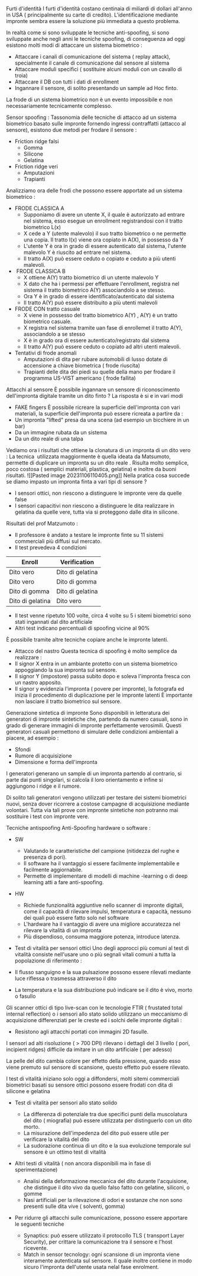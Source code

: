 Furti d'identità
I furti d'identità costano centinaia di miliardi di dollari all'anno in USA ( principalmente su carte di credito). L'identificazione mediante impronte sembra essere la soluzione più immediata a questo problema.

In realtà come si sono sviluppate le tecniche anti-spoofing, si sono sviluppate anche negli anni le tecniche spoofing, di conseguenza ad oggi esistono molti modi di attaccare un sistema biometrico :
- Attaccare i canali di comunicazione del sistema ( replay attack), specialmente il canale di comunicazione dal sensore al sistema
- Attaccare moduli specifici ( sostituire alcuni moduli con un cavallo di troia)
- Attaccare il DB con tutti i dati di enrollment
- Ingannare il sensore, di solito presentando un sample ad Hoc finto.

La frode di un sistema biometrico non è un evento impossibile e non necessariamente tecnicamente complesso.

Sensor spoofing :
Tassonomia delle tecniche di attacco ad un sistema biometrico basato sulle impronte fornendo ingressi contraffatti (attacco al sensore), esistono due metodi per frodare il sensore :
- Friction ridge falsi
	- Gomma
	- Silicone
	- Gelatina
- Friction ridge veri
	- Amputazioni
	- Trapianti

Analizziamo ora delle frodi che possono essere apportate ad un sistema biometrico :
- FRODE CLASSICA A
	- Supponiamo di avere un utente X, il quale è autorizzato ad entrare nel sistema, esso esegue un enrollment registrandosi con il tratto biometrico L(x)
	- X cede a Y (utente malevolo) il suo tratto biometrico o ne permette una copia. Il tratto l(x) viene ora copiato in A(X), in possesso da Y
	- L'utente Y è ora in grado di essere autenticato dal sistema, l'utente malevolo Y è riuscito ad entrare nel sistema.
	- Il tratto A(X) può essere ceduto o copiato e ceduto a più utenti malevoli.
-  FRODE CLASSICA B
	- X ottiene A(Y) tratto biometrico di un utente malevolo Y
	- X dato che ha i permessi per effettuare l'enrollment, registra nel sistema il tratto biometrico A(Y) associandolo a se stesso.
	- Ora Y è in grado di essere identificato/autenticato dal sistema
	- Il tratto A(Y) può essere distribuito a più utenti malevoli
- FRODE CON tratto casuale
	- X viene in possesso del tratto biometrico A(Y) , A(Y) è un tratto biometrico casuale.
	- X registra nel sistema tramite uan fase di enrollemet il tratto A(Y), associandolo a se stesso
	- X è in grado ora di essere autenticato/registrato dal sistema
	- Il tratto A(Y) può essere ceduto o copiato ad altri utenti malevoli.
- Tentativi di frode anomali
	- Amputazioni di dita per rubare automobili di lusso dotate di accensione a chiave biometrica ( frode riuscita)
	- Trapianti delle dita dei piedi su quelle della mano per frodare il programma US-VIST americano ( frode fallita)

Attacchi al sensore
È possibile ingannare un sensore di riconoscimento dell'impronta digitale tramite un dito finto ? La risposta è si e in vari modi
- FAKE fingers
È possibile ricreare la superficie dell'impronta con vari materiali, la superficie dell'impronta può essere ricreata a partire da :
- Un impronta "lifted" presa da una scena (ad esempio un bicchiere in un bar)
- Da un immagine rubata da un sistema
- Da un dito reale di una talpa

Vediamo ora i risultati che ottiene la clonatura di un impronta di un dito vero  :
La tecnica  utilizzata maggiormente è quella ideata da Matsumoto, permette di duplicare un impronta su un dito reale . Risulta molto semplice, poco costosa ( semplici materiali, plastica, gelatina) e inoltre da buoni risultati.
![[Pasted image 20231106110405.png]]
Nella pratica cosa succede se diamo impasto un impronta finta a vari tipi di sensore ?
- I sensori ottici, non riescono a distinguere le impronte vere da quelle false  
- I sensori capacitivi non riescono a distinguere le dita realizzare in gelatina da quelle vere, tutta via si proteggono dalle dita in silicone.

Risultati del prof Matzumoto :
- Il professore è andato a testare le impronte finte su 11 sistemi commerciali più diffusi sul mercato.
- Il test prevedeva 4 condizioni

| Enroll           | Verification     |
| ---------------- | ---------------- |
| Dito vero        | Dito di gelatina |
| Dito vero        | Dito di gomma    |
| Dito di gomma    | Dito di gelatina |
| Dito di gelatina | Dito vero        |

- Il test venne ripetuto 100 volte, circa 4 volte su 5 i sitemi biometrici sono stati ingannati dal dito artificiale
- Altri test indicano percentuali di spoofing vicine al 90%

È possibile tramite altre tecniche copiare anche le impronte latenti.

- Attacco del nastro
Questa tecnica di spoofing è molto semplice da realizzare :
- Il signor X entra in un ambiante protetto con un sistema biometrico appoggiando la sua impronta sul sensore.
- Il signor Y (impostore) passa subito dopo e soleva l'impronta fresca con un nastro apposito.
- Il signor y evidenzia l'impronta ( povere per impronte), la fotografa ed inizia il procedimento di duplicazione per le impronte latenti
È importante non lasciare il tratto biometrico sul sensore.


Generazione sintetica di impronte
Sono disponibili in letteratura dei generatori di impronte sintetiche che, partendo da numero casuali, sono in grado di generare immagini di impronte perfettamente verosimili.
Questi generatori casuali permettono di simulare delle condizioni ambientali a piacere, ad esempio :
- Sfondi
- Rumore di acquisizione
- Dimensione e forma dell'impronta

I generatori generano un sample di un impronta partendo al contrario, si parte dai punti singolari, si calcola il loro orientamento e infine si aggiungono i ridge e il rumore.

Di solito tali generatori vengono utilizzati per testare dei sistemi biometrici nuovi, senza dover ricorrere a costose campagne di acquisizione mediante volontari. Tutta via tali prove con impronte sintetiche non potranno mai sostituire i test con impronte vere.


Tecniche antispoofing
Anti-Spoofing hardware o software :
- SW
	- Valutando le caratteristiche del campione (nitidezza del rughe e presenza di pori).
	- Il software ha il vantaggio si essere facilmente implementabile e facilmente aggiornabile.
	- Permette di implementare di modelli di machine -learning o di deep learning atti a fare anti-spoofing.
- HW
	- Richiede funzionalità aggiuntive nello scanner di impronte digitali, come il capacità di rilevare impulsi, temperatura e capacità, nessuno dei quali può essere fatto solo nel software
	- L'hardware ha il vantaggio di avere una migliore accuratezza nel rilevare la vitalità di un impronta
	- Più dispendioso, consuma maggiore potenza, introduce latenza.
	
 - Test di vitalità per sensori ottici
Uno degli approcci più comuni al test di vitalità consiste nell'usare uno o più segnali vitali comuni a tutta la popolazione di riferimento :
- Il flusso sanguigno e la sua pulsazione possono essere rilevati mediante luce riflessa o trasmessa attraverso il dito
- La temperatura e la sua distribuzione può indicare se il dito è vivo, morto o fasullo

Gli scanner ottici di tipo live-scan con le tecnologie FTIR ( frustated total internal reflection) o i sensori allo stato solido utilizzano un meccanismo di acquisizione differenziati per le creste ed i solchi delle impronte digitali :
- Resistono agli attacchi portati con immagini 2D fasulle.

I sensori ad alti risoluzione ( > 700 DPI) rilevano i dettagli del 3 livello ( pori, incipient ridges) difficile da imitare in un dito artificiale ( per adesso)

La pelle del dito cambia colore per effetto della pressione, quando esso viene premuto sul sensore di scansione, questo effetto può essere rilevato.

I test di vitalità iniziano solo oggi a diffondersi, molti sitemi commerciali biometrici basati su sensore ottici possono essere frodati con dita di silicone e gelatina


- Test di vitalità per sensori allo stato solido
	- La differenza di potenziale tra due specifici punti della muscolatura del dito ( miografia) può essere utilizzata per distinguerlo con un dito morto.
	- La misurazione dell'impedenza del dito può essere utile per verificare la vitalità del dito
	- La sudorazione continua di un dito e la sua evoluzione temporale sul sensore è un ottimo test di vitalità

- Altri testi di vitalità ( non ancora disponibili ma in fase di sperimentazione)
	- Analisi della deformazione meccanica del dito durante l'acquisione, che distingue il dito vivo da quello falso fatto con gelatine, siliconi, o gomme
	- Nasi artificiali per la rilevazione di odori e sostanze che non sono presenti sulle dita vive ( solventi, gomma)
- Per ridurre gli attacchi sulle comunicazione, possono essere apportare le seguenti tecniche
	- Synaptics: può essere utilizzato il protocollo TLS ( transport Layer Security), per crittare la comunicazione tra il sensore e l'host ricevente.
	- Match in sensor tecnology: ogni scansione di un impronta viene interamente autenticata sul sensore. Il quale inoltre contiene in modo sicuro l'impronta dell'utente usata nelal fase enrolment.